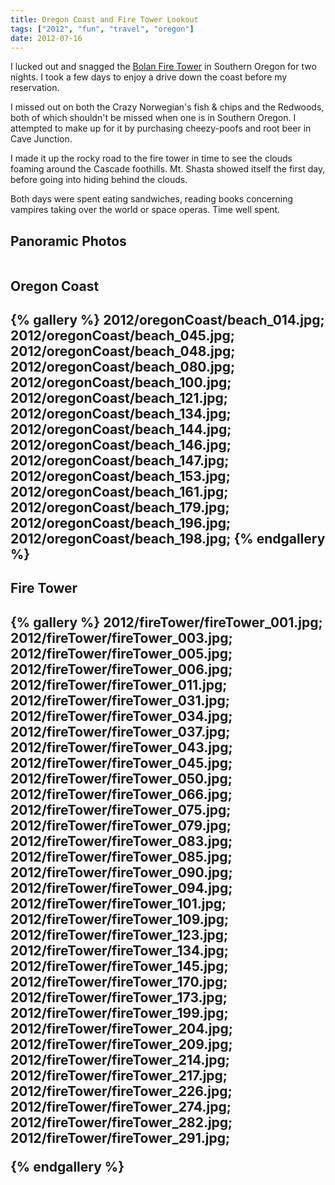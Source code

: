```yaml
---
title: Oregon Coast and Fire Tower Lookout
tags: ["2012", "fun", "travel", "oregon"]
date: 2012-07-16
---
```

I lucked out and snagged the <a href="http://www.fs.fed.us/r6/recreation/rentals/rrs-bolan-mt-lo.shtml">Bolan Fire Tower</a> in Southern Oregon for two nights.   I took a few days to enjoy a drive down the coast before my reservation.

I missed out on both the Crazy Norwegian's fish & chips and the Redwoods, both of which shouldn't be missed when one is in Southern Oregon.  I attempted to make up for it by purchasing cheezy-poofs and root beer in Cave Junction.

I made it up the rocky road to the fire tower in time to see the clouds foaming around the Cascade foothills.  Mt. Shasta showed itself the first day, before going into hiding behind the clouds.

Both days were spent eating sandwiches, reading books concerning vampires taking over the world or space operas.  Time well spent.


<h2>Panoramic Photos</h2>
<a href="http://willprogramforfood.com/photos/fire-tower-pano"><img alt="" src="http://willprogramforfood.com/photos/pics/panoramic/2012/fireTower/thumb/fireTowerPano_9.jpg" class="photo"><br/></a>

<h2>Oregon Coast<h2>

{% gallery %} 
2012/oregonCoast/beach_014.jpg;
2012/oregonCoast/beach_045.jpg;
2012/oregonCoast/beach_048.jpg;
2012/oregonCoast/beach_080.jpg;
2012/oregonCoast/beach_100.jpg;
2012/oregonCoast/beach_121.jpg;
2012/oregonCoast/beach_134.jpg;
2012/oregonCoast/beach_144.jpg;
2012/oregonCoast/beach_146.jpg;
2012/oregonCoast/beach_147.jpg;
2012/oregonCoast/beach_153.jpg;
2012/oregonCoast/beach_161.jpg;
2012/oregonCoast/beach_179.jpg;
2012/oregonCoast/beach_196.jpg;
2012/oregonCoast/beach_198.jpg;
{% endgallery %}


<h2>Fire Tower<h2>
{% gallery %} 
2012/fireTower/fireTower_001.jpg;
2012/fireTower/fireTower_003.jpg;
2012/fireTower/fireTower_005.jpg;
2012/fireTower/fireTower_006.jpg;
2012/fireTower/fireTower_011.jpg;
2012/fireTower/fireTower_031.jpg;
2012/fireTower/fireTower_034.jpg;
2012/fireTower/fireTower_037.jpg;
2012/fireTower/fireTower_043.jpg;
2012/fireTower/fireTower_045.jpg;
2012/fireTower/fireTower_050.jpg;
2012/fireTower/fireTower_066.jpg;
2012/fireTower/fireTower_075.jpg;
2012/fireTower/fireTower_079.jpg;
2012/fireTower/fireTower_083.jpg;
2012/fireTower/fireTower_085.jpg;
2012/fireTower/fireTower_090.jpg;
2012/fireTower/fireTower_094.jpg;
2012/fireTower/fireTower_101.jpg;
2012/fireTower/fireTower_109.jpg;
2012/fireTower/fireTower_123.jpg;
2012/fireTower/fireTower_134.jpg;
2012/fireTower/fireTower_145.jpg;
2012/fireTower/fireTower_170.jpg;
2012/fireTower/fireTower_173.jpg;
2012/fireTower/fireTower_199.jpg;
2012/fireTower/fireTower_204.jpg;
2012/fireTower/fireTower_209.jpg;
2012/fireTower/fireTower_214.jpg;
2012/fireTower/fireTower_217.jpg;
2012/fireTower/fireTower_226.jpg;
2012/fireTower/fireTower_274.jpg;
2012/fireTower/fireTower_282.jpg;
2012/fireTower/fireTower_291.jpg;

{% endgallery %}

